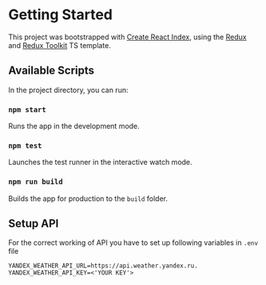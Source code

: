 # Getting Started

This project was bootstrapped with [Create React Index](https://github.com/facebook/create-react-app), using the [Redux](https://redux.js.org/) and [Redux Toolkit](https://redux-toolkit.js.org/) TS template.

## Available Scripts

In the project directory, you can run:

### `npm start`

Runs the app in the development mode.

### `npm test`

Launches the test runner in the interactive watch mode.

### `npm run build`

Builds the app for production to the `build` folder.

## Setup API

For the correct working of API you have to set up following variables in `.env` file 

```
YANDEX_WEATHER_API_URL=https://api.weather.yandex.ru.
YANDEX_WEATHER_API_KEY=<'YOUR KEY'>
```
